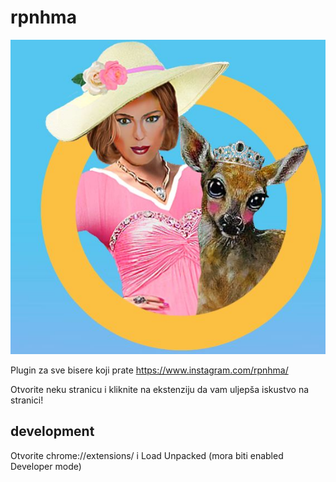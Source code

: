 # rpnhma

![](logo.jpg)

Plugin za sve bisere koji prate https://www.instagram.com/rpnhma/

Otvorite neku stranicu i kliknite na ekstenziju da vam uljepša iskustvo na stranici!

## development
Otvorite chrome://extensions/ i Load Unpacked (mora biti enabled Developer mode)




